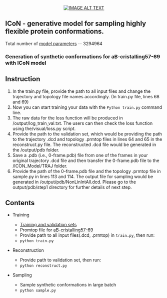 
<div align="center">
  <a href="https://www.youtube.com/watch?v=xchUG0sSLqI"><img src="https://img.youtube.com/vi/xchUG0sSLqI/0.jpg" alt="IMAGE ALT TEXT"></a>
</div>

## ICoN - generative model for sampling highly flexible protein conformations. 


Total number of [model parameters](https://drive.google.com/file/d/1TuqUo0TqlmM1IThc9_B4M_uDjGPHDL1m/view?usp=drive_link) --  3294964

### Generation of synthetic conformations for aB-cristalling57-69 with ICoN model

## Instruction
1.	In the train.py file, provide the path to all input files and change the trajectory and topology file names accordingly. (In train.py file,  lines 68 and 69)
2.	 Now you can start training your data with the `Python train.py` command line.
3.	The raw data for the loss function will be produced in /output/log_train_val.txt. The users can then check the loss function using the/visual/loss.py script.
4.	Provide the path to the validation set, which would be providing the path to the trajectory .dcd and topology .prmtop files in lines 64 and 65 in the reconstruct.py file. The reconstructed .dcd file would be generated in the /output/pdb folder.
5.	Save a .pdb (i.e., 0-frame.pdb) file from one of the frames in your original trajectory .dcd file and then transfer the 0-frame.pdb file to the /ICON_Model/TRAJ folder. 
6.	Provide the path of the 0-frame.pdb file and the topology .prmtop file in sample.py in lines 113 and 114.  The output file for sampling would be generated in /output/pdb/NonLinIntAll.dcd.
Please go to the output/pdb/step1 directory for further details of next step.


## Contents
- Training
  - [Training and validation sets](https://drive.google.com/file/d/1-VlshgKtz4Fs6p5dzLS3cv6Q-6AquoIL/view?usp=drive_link)
  - Promtop file for [aB-cristalling57-69](https://drive.google.com/file/d/10nbKLLoAYFxIaogi6aOY62uopgAbbAi5/view?usp=drive_link)
  - Provide path to all input files(.dcd, .prmtop) in `train.py`, then run:
  - `python train.py`
  
- Reconstruction
  - Provide path to validation set, then run:
  - `python reconstruct.py`
  
- Sampling
  - Sample synthetic conformations in large batch
  - `python sample.py`




